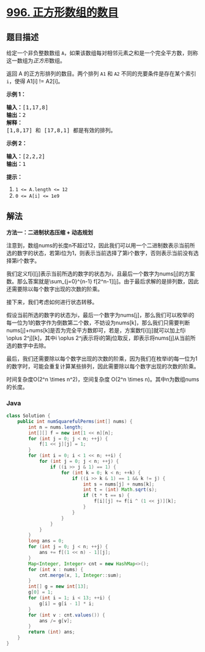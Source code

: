 # [996. 正方形数组的数目](https://leetcode.cn/problems/number-of-squareful-arrays)

## 题目描述

<p>给定一个非负整数数组&nbsp;<code>A</code>，如果该数组每对相邻元素之和是一个完全平方数，则称这一数组为<em>正方形</em>数组。</p>

<p>返回 A 的正方形排列的数目。两个排列 <code>A1</code> 和 <code>A2</code> 不同的充要条件是存在某个索引 <code>i</code>，使得 A1[i] != A2[i]。</p>

<p><strong>示例 1：</strong></p>

<pre><strong>输入：</strong>[1,17,8]
<strong>输出：</strong>2
<strong>解释：</strong>
[1,8,17] 和 [17,8,1] 都是有效的排列。
</pre>

<p><strong>示例 2：</strong></p>

<pre><strong>输入：</strong>[2,2,2]
<strong>输出：</strong>1
</pre>

<p><strong>提示：</strong></p>

<ol>
	<li><code>1 &lt;= A.length &lt;= 12</code></li>
	<li><code>0 &lt;= A[i] &lt;= 1e9</code></li>
</ol>

## 解法

**方法一：二进制状态压缩 + 动态规划**

注意到，数组nums的长度n不超过12，因此我们可以用一个二进制数表示当前所选的数字的状态，若第i位为1，则表示当前选择了第i个数字，否则表示当前没有选择第i个数字。

我们定义f[i][j]表示当前所选的数字的状态为i，且最后一个数字为nums[j]的方案数。那么答案就是\sum_{j=0}^{n-1} f[2^n-1][j]。由于最后求解的是排列数，因此还需要除以每个数字出现的次数的阶乘。

接下来，我们考虑如何进行状态转移。

假设当前所选的数字的状态为i，最后一个数字为nums[j]，那么我们可以枚举i的每一位为1的数字作为倒数第二个数，不妨设为nums[k]，那么我们只需要判断nums[j]+nums[k]是否为完全平方数即可，若是，方案数f[i][j]就可以加上f[i \oplus 2^j][k]，其中i \oplus 2^j表示将i的第j位取反，即表示将nums[j]从当前所选的数字中去除。

最后，我们还需要除以每个数字出现的次数的阶乘，因为我们在枚举i的每一位为1的数字时，可能会重复计算某些排列，因此需要除以每个数字出现的次数的阶乘。

时间复杂度O(2^n \times n^2)，空间复杂度 O(2^n \times n)。其中n为数组nums的长度。

### **Java**

```java
class Solution {
    public int numSquarefulPerms(int[] nums) {
        int n = nums.length;
        int[][] f = new int[1 << n][n];
        for (int j = 0; j < n; ++j) {
            f[1 << j][j] = 1;
        }
        for (int i = 0; i < 1 << n; ++i) {
            for (int j = 0; j < n; ++j) {
                if ((i >> j & 1) == 1) {
                    for (int k = 0; k < n; ++k) {
                        if ((i >> k & 1) == 1 && k != j) {
                            int s = nums[j] + nums[k];
                            int t = (int) Math.sqrt(s);
                            if (t * t == s) {
                                f[i][j] += f[i ^ (1 << j)][k];
                            }
                        }
                    }
                }
            }
        }
        long ans = 0;
        for (int j = 0; j < n; ++j) {
            ans += f[(1 << n) - 1][j];
        }
        Map<Integer, Integer> cnt = new HashMap<>();
        for (int x : nums) {
            cnt.merge(x, 1, Integer::sum);
        }
        int[] g = new int[13];
        g[0] = 1;
        for (int i = 1; i < 13; ++i) {
            g[i] = g[i - 1] * i;
        }
        for (int v : cnt.values()) {
            ans /= g[v];
        }
        return (int) ans;
    }
}
```
